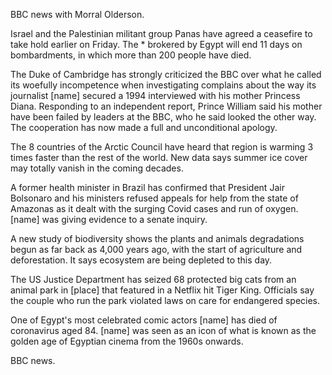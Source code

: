 BBC news with Morral Olderson.

Israel and the Palestinian militant group Panas have agreed a ceasefire to take hold earlier on Friday. The * brokered by Egypt will end 11 days on bombardments, in which more than 200 people have died.

The Duke of Cambridge has strongly criticized the BBC over what he called its woefully incompetence when investigating complains about the way its journalist [name] secured a 1994 interviewed with his mother Princess Diana. Responding to an independent report, Prince William said his mother have been failed by leaders at the BBC, who he said looked the other way. The cooperation has now made a full and unconditional apology.

The 8 countries of the Arctic Council have heard that region is warming 3 times faster than the rest of the world. New data says summer ice cover may totally vanish in the coming decades.

A former health minister in Brazil has confirmed that President Jair Bolsonaro and his ministers refused appeals for help from the state of Amazonas as it dealt with the surging Covid cases and run of oxygen. [name] was giving evidence to a senate inquiry.

A new study of biodiversity shows the plants and animals degradations begun as far back as 4,000 years ago, with the start of agriculture and deforestation. It says ecosystem are being depleted to this day. 

The US Justice Department has seized 68 protected big cats from an animal park in [place] that featured in a Netflix hit Tiger King. Officials say the couple who run the park violated laws on care for endangered species.

One of Egypt's most celebrated comic actors [name] has died of coronavirus aged 84. [name] was seen as an icon of what is known as the golden age of Egyptian cinema from the 1960s onwards.

BBC news.
